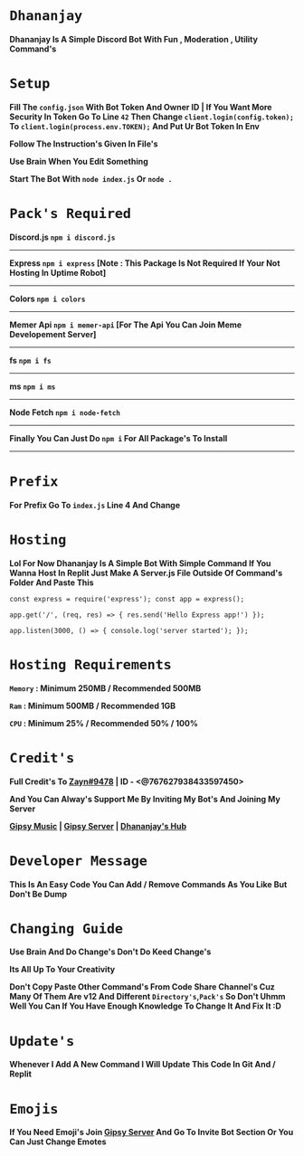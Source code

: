 # `Dhananjay`
**Dhananjay Is A Simple Discord Bot With Fun , Moderation , Utility Command's**

# `Setup`
**Fill The `config.json` With Bot Token And Owner ID | If You Want More Security In Token Go To Line `42` Then Change `client.login(config.token);` To `client.login(process.env.TOKEN);` And Put Ur Bot Token In Env**

**Follow The Instruction's Given In File's**

**Use Brain When You Edit Something**

**Start The Bot With `node index.js` Or `node .`**

# **`Pack's Required`**

**Discord.js `npm i discord.js`**

----
**Express `npm i express` [Note : This Package Is Not Required If Your Not Hosting In Uptime Robot]**

-------
**Colors `npm i colors`**

----
**Memer Api `npm i memer-api` [For The Api You Can Join Meme Developement Server]**

---
**fs `npm i fs`**

---
**ms `npm i ms`**

----
**Node Fetch `npm i node-fetch`**

-----
**Finally You Can Just Do `npm i` For All Package's To Install**

----
# `Prefix`
**For Prefix Go To `index.js` Line 4 And Change**

# `Hosting`

**Lol For Now Dhananjay Is A Simple Bot With Simple Command If You Wanna Host In Replit Just Make A Server.js File Outside Of Command's Folder And Paste This**

`const express = require('express');
const app = express();`

`app.get('/', (req, res) => {
  res.send('Hello Express app!')
});`

`app.listen(3000, () => {
  console.log('server started');
});`

# `Hosting Requirements`
**`Memory` : Minimum 250MB / Recommended 500MB**

**`Ram` : Minimum 500MB / Recommended 1GB**

**`CPU` : Minimum 25% / Recommended 50% / 100%**

# `Credit's`

**Full Credit's To [Zayn#9478](https://dsc.gg/gipsy) | ID - <@767627938433597450>**

**And You Can Alway's Support Me By Inviting My Bot's And Joining My Server**

**[Gipsy Music](https://dsc.gg/gispymusic) | [Gipsy Server](https://dsc.gg/gipsy) | [Dhananjay's Hub](https://dsc.gg/dhananjaymemeshub)**
# `Developer Message`

**This Is An Easy Code You Can Add / Remove Commands As You Like But Don't Be Dump**

# `Changing Guide`

**Use Brain And Do Change's Don't Do Keed Change's**

**Its All Up To Your Creativity**

**Don't Copy Paste Other Command's From Code Share Channel's Cuz Many Of Them Are v12 And Different `Directory's`,`Pack's` So Don't Uhmm Well You Can If You Have Enough Knowledge To Change It And Fix It :D**

# **`Update's`**

**Whenever I Add A New Command I Will Update This Code In Git And / Replit**

# `Emojis`

**If You Need Emoji's Join [Gipsy Server](https://dsc.gg/gipsy) And Go To Invite Bot Section Or You Can Just Change Emotes**
